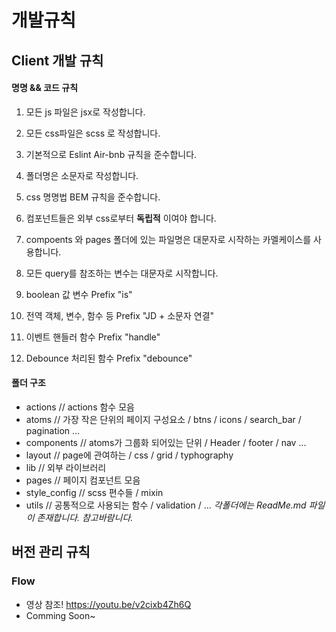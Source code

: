 개발규칙
=============


## Client 개발 규칙 

#### 명명 && 코드 규칙
1. 모든 js 파일은 jsx로 작성합니다. 
2. 모든 css파일은 scss 로 작성합니다.
3. 기본적으로 Eslint Air-bnb 규칙을 준수합니다.
4. 폴더명은 소문자로 작성합니다.

5. css 명명법 BEM 규칙을 준수합니다. 
6. 컴포넌트들은 외부 css로부터 **독립적** 이여야 합니다.
7. compoents 와 pages 폴더에 있는 파일명은 대문자로 시작하는 카멜케이스를 사용합니다.
8. 모든 query를 참조하는 변수는 대문자로 시작합니다.

9. boolean 값 변수 Prefix "is"
10. 전역 객체, 변수, 함수 등 Prefix "JD + 소문자 연결"
11. 이벤트 핸들러 함수 Prefix "handle"
12. Debounce 처리된 함수  Prefix "debounce"

#### 폴더 구조
* actions  // actions 함수 모음
* atoms // 가장 작은 단위의 페이지 구성요소 / btns / icons / search_bar / pagination ...  
* components // atoms가 그룹화 되어있는 단위 / Header / footer / nav  ...
* layout // page에 관여하는 / css / grid / typhography 
* lib // 외부 라이브러리
* pages // 페이지 컴포넌트 모음 
* style_config // scss 편수들 / mixin  
* utils // 공통적으로 사용되는 함수 / validation / ...
_각폴더에는 ReadMe.md 파일이 존재합니다. 참고바람니다._



## 버전 관리 규칙

### Flow 
* 영상 참조!
https://youtu.be/v2cixb4Zh6Q
* Comming Soon~
